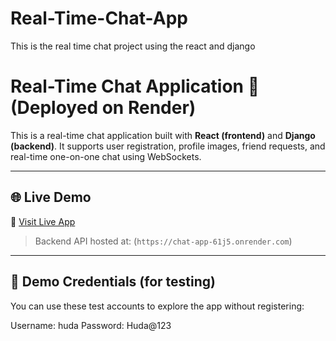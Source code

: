 # Real-Time-Chat-App
This is the real time chat project using the react and django


# Real-Time Chat Application 💬 (Deployed on Render)

This is a real-time chat application built with **React (frontend)** and **Django (backend)**. It supports user registration, profile images, friend requests, and real-time one-on-one chat using WebSockets.

---

## 🌐 Live Demo

🔗 [Visit Live App](https://real-time-chat-app-frontend-eu0j.onrender.com/)

> Backend API hosted at: (`https://chat-app-61j5.onrender.com`)

---

## 🔐 Demo Credentials (for testing)

You can use these test accounts to explore the app without registering:

Username: huda
Password: Huda@123

